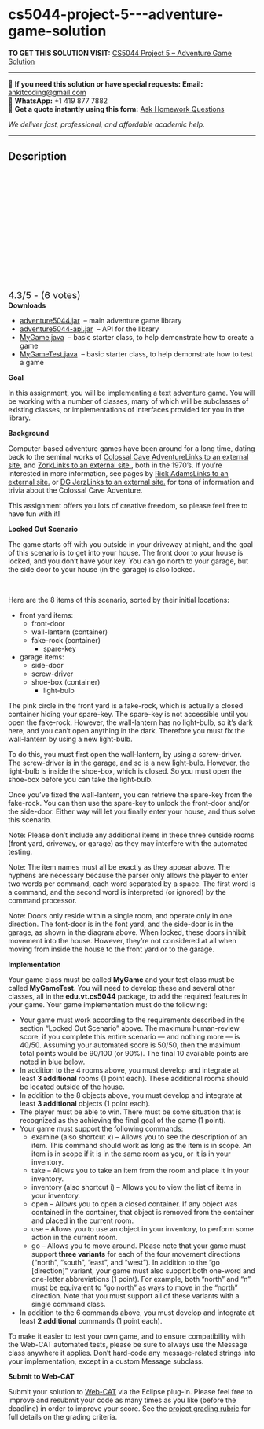 # cs5044-project-5---adventure-game-solution
**TO GET THIS SOLUTION VISIT:** [CS5044 Project 5 – Adventure Game Solution](https://www.ankitcodinghub.com/product/cs5044-project-5-adventure-game-solution/)


---

📩 **If you need this solution or have special requests:** **Email:** ankitcoding@gmail.com  
📱 **WhatsApp:** +1 419 877 7882  
📄 **Get a quote instantly using this form:** [Ask Homework Questions](https://www.ankitcodinghub.com/services/ask-homework-questions/)

*We deliver fast, professional, and affordable academic help.*

---

<h2>Description</h2>



<div class="kk-star-ratings kksr-auto kksr-align-center kksr-valign-top" data-payload="{&quot;align&quot;:&quot;center&quot;,&quot;id&quot;:&quot;99566&quot;,&quot;slug&quot;:&quot;default&quot;,&quot;valign&quot;:&quot;top&quot;,&quot;ignore&quot;:&quot;&quot;,&quot;reference&quot;:&quot;auto&quot;,&quot;class&quot;:&quot;&quot;,&quot;count&quot;:&quot;6&quot;,&quot;legendonly&quot;:&quot;&quot;,&quot;readonly&quot;:&quot;&quot;,&quot;score&quot;:&quot;4.3&quot;,&quot;starsonly&quot;:&quot;&quot;,&quot;best&quot;:&quot;5&quot;,&quot;gap&quot;:&quot;4&quot;,&quot;greet&quot;:&quot;Rate this product&quot;,&quot;legend&quot;:&quot;4.3\/5 - (6 votes)&quot;,&quot;size&quot;:&quot;24&quot;,&quot;title&quot;:&quot;CS5044 Project 5 - Adventure Game Solution&quot;,&quot;width&quot;:&quot;118.4&quot;,&quot;_legend&quot;:&quot;{score}\/{best} - ({count} {votes})&quot;,&quot;font_factor&quot;:&quot;1.25&quot;}">

<div class="kksr-stars">

<div class="kksr-stars-inactive">
            <div class="kksr-star" data-star="1" style="padding-right: 4px">


<div class="kksr-icon" style="width: 24px; height: 24px;"></div>
        </div>
            <div class="kksr-star" data-star="2" style="padding-right: 4px">


<div class="kksr-icon" style="width: 24px; height: 24px;"></div>
        </div>
            <div class="kksr-star" data-star="3" style="padding-right: 4px">


<div class="kksr-icon" style="width: 24px; height: 24px;"></div>
        </div>
            <div class="kksr-star" data-star="4" style="padding-right: 4px">


<div class="kksr-icon" style="width: 24px; height: 24px;"></div>
        </div>
            <div class="kksr-star" data-star="5" style="padding-right: 4px">


<div class="kksr-icon" style="width: 24px; height: 24px;"></div>
        </div>
    </div>

<div class="kksr-stars-active" style="width: 118.4px;">
            <div class="kksr-star" style="padding-right: 4px">


<div class="kksr-icon" style="width: 24px; height: 24px;"></div>
        </div>
            <div class="kksr-star" style="padding-right: 4px">


<div class="kksr-icon" style="width: 24px; height: 24px;"></div>
        </div>
            <div class="kksr-star" style="padding-right: 4px">


<div class="kksr-icon" style="width: 24px; height: 24px;"></div>
        </div>
            <div class="kksr-star" style="padding-right: 4px">


<div class="kksr-icon" style="width: 24px; height: 24px;"></div>
        </div>
            <div class="kksr-star" style="padding-right: 4px">


<div class="kksr-icon" style="width: 24px; height: 24px;"></div>
        </div>
    </div>
</div>


<div class="kksr-legend" style="font-size: 19.2px;">
            4.3/5 - (6 votes)    </div>
    </div>
<strong>Downloads</strong>

<ul>
<li><a href="https://canvas.vt.edu/courses/156224/files/23757365?wrap=1">adventure5044.jar</a> &nbsp;– main adventure game library</li>
<li><a href="https://canvas.vt.edu/courses/156224/files/23757364?wrap=1">adventure5044-api.jar</a> &nbsp;– API for the library</li>
<li><a href="https://canvas.vt.edu/courses/156224/files/23757356?wrap=1">MyGame.java</a> &nbsp;– basic starter class, to help demonstrate how to create a game</li>
<li><a href="https://canvas.vt.edu/courses/156224/files/23757355?wrap=1">MyGameTest.java</a> &nbsp;– basic starter class, to help demonstrate how to test a game</li>
</ul>
<strong>Goal</strong>

In this assignment, you will be implementing a text adventure game. You will be working with a number of classes, many of which will be subclasses of existing classes, or implementations of interfaces provided for you in the library.

<strong>Background</strong>

Computer-based adventure games have been around for a long time, dating back to the seminal works of <a href="https://en.wikipedia.org/wiki/Colossal_Cave_Adventure">Colossal Cave AdventureLinks to an external site.</a> and <a href="https://en.wikipedia.org/wiki/Zork">ZorkLinks to an external site.</a>, both in the 1970’s. If you’re interested in more information, see pages by <a href="http://www.rickadams.org/adventure/">Rick AdamsLinks to an external site.</a> or <a href="http://jerz.setonhill.edu/if/canon/Adventure.htm">DG JerzLinks to an external site.</a> for tons of information and trivia about the Colossal Cave Adventure.

This assignment offers you lots of creative freedom, so please feel free to have fun with it!

<strong>Locked Out Scenario</strong>

The game starts off with you outside in your driveway at night, and the goal of this scenario is to get into your house. The front door to your house is locked, and you don’t have your key. You can go north to your garage, but the side door to your house (in the garage) is also locked.

&nbsp;

Here are the 8 items of this scenario, sorted by their initial locations:

<ul>
<li>front yard items:
<ul>
<li>front-door</li>
<li>wall-lantern (container)</li>
<li>fake-rock (container)
<ul>
<li>spare-key</li>
</ul>
</li>
</ul>
</li>
<li>garage items:
<ul>
<li>side-door</li>
<li>screw-driver</li>
<li>shoe-box (container)
<ul>
<li>light-bulb</li>
</ul>
</li>
</ul>
</li>
</ul>
The pink circle in the front yard is a fake-rock, which is actually a closed container hiding your spare-key. The spare-key is not accessible until you open the fake-rock. However, the wall-lantern has no light-bulb, so it’s dark here, and you can’t open anything in the dark. Therefore you must fix the wall-lantern by using a new light-bulb.

To do this, you must first open the wall-lantern, by using a screw-driver. The screw-driver is in the garage, and so is a new light-bulb. However, the light-bulb is inside the shoe-box, which is closed. So you must open the shoe-box before you can take the light-bulb.

Once you’ve fixed the wall-lantern, you can retrieve the spare-key from the fake-rock. You can then use the spare-key to unlock the front-door and/or the side-door. Either way will let you finally enter your house, and thus solve this scenario.

Note: Please don’t include any additional items in these three outside rooms (front yard, driveway, or garage) as they may interfere with the automated testing.

Note: The item names must all be exactly as they appear above. The hyphens are necessary because the parser only allows the player to enter two words per command, each word separated by a space. The first word is a command, and the second word is interpreted (or ignored) by the command processor.

Note: Doors only reside within a single room, and operate only in one direction. The font-door is in the font yard, and the side-door is in the garage, as shown in the diagram above. When locked, these doors inhibit movement into the house. However, they’re not considered at all when moving from inside the house to the front yard or to the garage.

<strong>Implementation</strong>

Your game class must be called <strong>MyGame</strong> and your test class must be called <strong>MyGameTest</strong>. You will need to develop these and several other classes, all in the <strong>edu.vt.cs5044</strong> package, to add the required features in your game. Your game implementation must do the following:

<ul>
<li>Your game must work according to the requirements described in the section “Locked Out Scenario” above. The maximum human-review score, if you complete this entire scenario — and nothing more — is 40/50. Assuming your automated score is 50/50, then the maximum total points would be 90/100 (or 90%). The final 10 available points are noted in blue below.</li>
<li>In addition to the 4 rooms above, you must develop and integrate at least <strong>3 additional</strong> rooms (1 point each). These additional rooms should be located outside of the house.</li>
<li>In addition to the 8 objects above, you must develop and integrate at least <strong>3 additional</strong> objects (1 point each).</li>
<li>The player must be able to win. There must be some situation that is recognized as the achieving the final goal of the game (1 point).</li>
<li>Your game must support the following commands:
<ul>
<li>examine (also shortcut x) – Allows you to see the description of an item. This command should work as long as the item is in scope. An item is in scope if it is in the same room as you, or it is in your inventory.</li>
<li>take – Allows you to take an item from the room and place it in your inventory.</li>
<li>inventory (also shortcut i) – Allows you to view the list of items in your inventory.</li>
<li>open – Allows you to open a closed container. If any object was contained in the container, that object is removed from the container and placed in the current room.</li>
<li>use – Allows you to use an object in your inventory, to perform some action in the current room.</li>
<li>go – Allows you to move around. Please note that your game must support <strong>three variants</strong> for each of the four movement directions (“north”, “south”, “east”, and “west”). In addition to the “go [direction]” variant, your game must also support both one-word and one-letter abbreviations (1 point). For example, both “north” and “n” must be equivalent to “go north” as ways to move in the “north” direction. Note that you must support all of these variants with a single command class.</li>
</ul>
</li>
<li>In addition to the 6 commands above, you must develop and integrate at least <strong>2 additional</strong> commands (1 point each).</li>
</ul>
To make it easier to test your own game, and to ensure compatibility with the Web-CAT automated tests, please be sure to always use the Message class anywhere it applies. Don’t hard-code any message-related strings into your implementation, except in a custom Message subclass.

<strong>Submit to Web-CAT</strong>

Submit your solution to <a href="https://web-cat.cs.vt.edu/">Web-CAT</a> via the Eclipse plug-in. Please feel free to improve and resubmit your code as many times as you like (before the deadline) in order to improve your score. See the <a href="https://canvas.vt.edu/courses/156224/pages/project-grading-rubric">project grading rubric</a> for full details on the grading criteria.

&nbsp;

